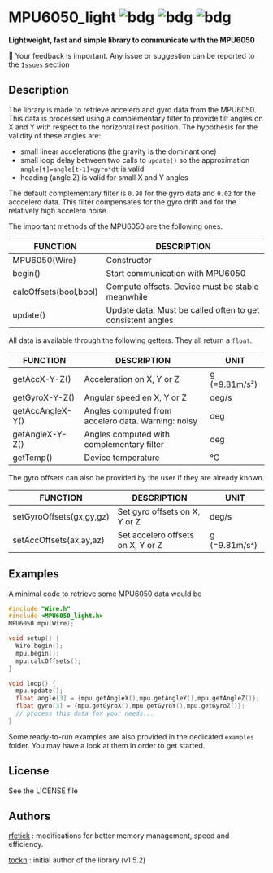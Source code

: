 # MPU6050_light ![bdg](https://img.shields.io/github/license/rfetick/MPU6050_light) ![bdg](https://img.shields.io/github/v/release/rfetick/MPU6050_light) ![bdg](https://img.shields.io/github/commits-since/rfetick/MPU6050_light/latest)

**Lightweight, fast and simple library to communicate with the MPU6050**

:arrows_counterclockwise: Your feedback is important. Any issue or suggestion can be reported to the `Issues` section


## Description

The library is made to retrieve accelero and gyro data from the MPU6050. This data is processed using a complementary filter to provide tilt angles on X and Y with respect to the horizontal rest position. The hypothesis for the validity of these angles are:
* small linear accelerations (the gravity is the dominant one)
* small loop delay between two calls to `update()` so the approximation `angle[t]=angle[t-1]+gyro*dt` is valid
* heading (angle Z) is valid for small X and Y angles

The default complementary filter is `0.98` for the gyro data and `0.02` for the acccelero data. This filter compensates for the gyro drift and for the relatively high accelero noise.

The important methods of the MPU6050 are the following ones.

| FUNCTION               | DESCRIPTION                                                |
|------------------------|------------------------------------------------------------|
| MPU6050(Wire)          | Constructor                                                |
| begin()                | Start communication with MPU6050                           |
| calcOffsets(bool,bool) | Compute offsets. Device must be stable meanwhile           |
| update()               | Update data. Must be called often to get consistent angles |

All data is available through the following getters. They all return a `float`.

| FUNCTION         | DESCRIPTION                                        | UNIT          |
|------------------|----------------------------------------------------|---------------|
| getAccX-Y-Z()    | Acceleration on X, Y or Z                          | g (=9.81m/s²) |
| getGyroX-Y-Z()   | Angular speed en X, Y or Z                         | deg/s         |
| getAccAngleX-Y() | Angles computed from accelero data. Warning: noisy | deg           |
| getAngleX-Y-Z()  | Angles computed with complementary filter          | deg           |
| getTemp()        | Device temperature                                 | °C            |

The gyro offsets can also be provided by the user if they are already known.

| FUNCTION                 | DESCRIPTION                                  | UNIT          |
|--------------------------|----------------------------------------------|---------------|
| setGyroOffsets(gx,gy,gz) | Set gyro offsets on X, Y or Z                | deg/s         |
| setAccOffsets(ax,ay,az)  | Set accelero offsets on X, Y or Z            | g (=9.81m/s²) |

## Examples

A minimal code to retrieve some MPU6050 data would be

```cpp
#include "Wire.h"
#include <MPU6050_light.h>
MPU6050 mpu(Wire);

void setup() {
  Wire.begin();
  mpu.begin();
  mpu.calcOffsets();
}

void loop() {
  mpu.update();
  float angle[3] = {mpu.getAngleX(),mpu.getAngleY(),mpu.getAngleZ()};
  float gyro[3] = {mpu.getGyroX(),mpu.getGyroY(),mpu.getGyroZ()};
  // process this data for your needs...
}
```

Some ready-to-run examples are also provided in the dedicated `examples` folder. You may have a look at them in order to get started.

## License

See the LICENSE file

## Authors

[rfetick](https://github.com/rfetick) : modifications for better memory management, speed and efficiency.

[tockn](https://github.com/tockn) : initial author of the library (v1.5.2)
